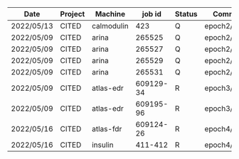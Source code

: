 |    Date    |   Project   |   Machine  |  job id  |  Status  |    Comment    |
| ---------- | ----------- | ---------- | -------- | -------- | ------------- |
| 2022/05/13 |   CITED     | calmodulin |    423   |     Q    |  epoch2/run5  |
| 2022/05/09 |   CITED     |    arina   |  265525  |     Q    |  epoch2/run6  |
| 2022/05/09 |   CITED     |    arina   |  265527  |     Q    |  epoch2/run7  |
| 2022/05/09 |   CITED     |    arina   |  265529  |     Q    |  epoch2/run8  |
| 2022/05/09 |   CITED     |    arina   |  265531  |     Q    |  epoch2/run9  |
| 2022/05/09 |   CITED     | atlas-edr  | 609129-34|     R    |  epoch3/runs  |
| 2022/05/09 |   CITED     | atlas-edr  | 609195-96|     R    |  epoch3/runs  |
| 2022/05/16 |   CITED     | atlas-fdr  | 609124-26|     R    |  epoch4/runs  |
| 2022/05/16 |   CITED     |  insulin   |  411-412 |     R    | epoch4/run4,5 |
